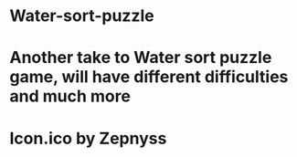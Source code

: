 # Water-sort-puzzle
# Another take to Water sort puzzle game, will have different difficulties and much more
# Icon.ico by Zepnyss

